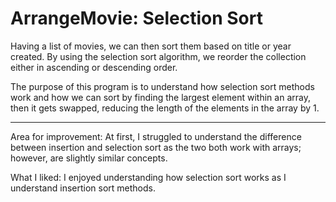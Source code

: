 # ArrangeMovie: Selection Sort
Having a list of movies, we can then sort them based on title or year created. By using the selection sort algorithm, we reorder the collection either in ascending or descending order.

The purpose of this program is to understand how selection sort methods work and how we can sort by finding the largest element within an array, 
then it gets swapped, reducing the length of the elements in the array by 1. 

------------------------------------------------------------------------------------------------

Area for improvement: 
At first, I struggled to understand the difference between insertion and selection sort as the two both work with arrays; however, 
are slightly similar concepts. 

What I liked: 
I enjoyed understanding how selection sort works as I understand insertion sort methods.
